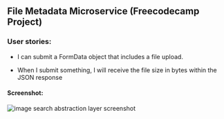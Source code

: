 ## File Metadata Microservice (Freecodecamp Project)

### User stories:

* I can submit a FormData object that includes a file upload.

* When I submit something, I will receive the file size in bytes within the JSON response

#### Screenshot:

![image search abstraction layer screenshot](#)